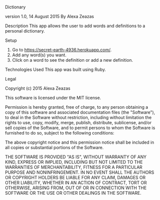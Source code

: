 Dictionary

version 1.0, 14 August 2015
By Alexa Zeazas


Description
This app allows the user to add words and definitions to a personal dictionary.

Setup
1. Go to https://secret-earth-4936.herokuapp.com/.
2. Add any word(s) you want.
3. Click on a word to see the definition or add a new definition.

Technologies Used
This app was built using Ruby.


Legal

Copyright (c) 2015 Alexa Zeazas

This software is licensed under the MIT license.

Permission is hereby granted, free of charge, to any person obtaining a copy
of this software and associated documentation files (the "Software"), to deal
in the Software without restriction, including without limitation the rights
to use, copy, modify, merge, publish, distribute, sublicense, and/or sell
copies of the Software, and to permit persons to whom the Software is
furnished to do so, subject to the following conditions:

The above copyright notice and this permission notice shall be included in
all copies or substantial portions of the Software.

THE SOFTWARE IS PROVIDED "AS IS", WITHOUT WARRANTY OF ANY KIND, EXPRESS OR
IMPLIED, INCLUDING BUT NOT LIMITED TO THE WARRANTIES OF MERCHANTABILITY,
FITNESS FOR A PARTICULAR PURPOSE AND NONINFRINGEMENT. IN NO EVENT SHALL THE
AUTHORS OR COPYRIGHT HOLDERS BE LIABLE FOR ANY CLAIM, DAMAGES OR OTHER
LIABILITY, WHETHER IN AN ACTION OF CONTRACT, TORT OR OTHERWISE, ARISING FROM,
OUT OF OR IN CONNECTION WITH THE SOFTWARE OR THE USE OR OTHER DEALINGS IN
THE SOFTWARE.
